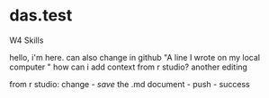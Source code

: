 # das.test
W4 Skills


hello, i'm here.
can also change in github
"A line I wrote on my local computer  " 
 how can i add context from r studio?
another editing


from r studio:
change - *save* the .md document - push - success